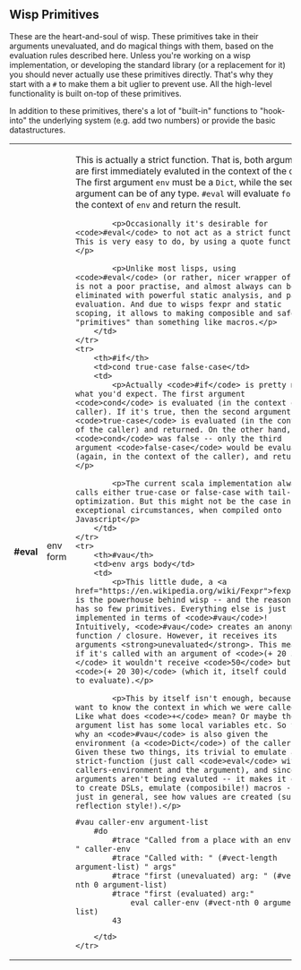 Wisp Primitives
---------------

These are the heart-and-soul of wisp. These primitives take in their arguments unevaluated, and do magical things with them, based on the evaluation rules described here. Unless you're working on a wisp implementation, or developing the standard library (or a replacement for it) you should never actually use these primitives directly. That's why they start with a <code>#</code> to make them a bit uglier to prevent use. All the high-level functionality is built on-top of these primitives.

In addition to these primitives, there's a lot of "built-in" functions to "hook-into" the underlying system (e.g. add two numbers) or provide the basic datastructures.

<table>
	<tr>
		<th>#eval</th>
		<td>env form</td>
		<td>
			<p>This is actually a strict function. That is, both arguments are first immediately evaluted in the context of the caller. The first argument <code>env</code> must be a <code>Dict</code>, while the second argument can be of any type. <code>#eval</code> will evaluate <code>form</code> in the context of <code>env</code> and return the result.</p>

			<p>Occasionally it's desirable for <code>#eval</code> to not act as a strict function. This is very easy to do, by using a quote function.</p>

			<p>Unlike most lisps, using <code>#eval</code> (or rather, nicer wrapper of it) is not a poor practise, and almost always can be eliminated with powerful static analysis, and partial evaluation. And due to wisps fexpr and static scoping, it allows to making composible and safer "primitives" than something like macros.</p>
		</td>
	</tr>
	<tr>
		<th>#if</th>
		<td>cond true-case false-case</td>
		<td>
			<p>Actually <code>#if</code> is pretty much what you'd expect. The first argument <code>cond</code> is evaluated (in the context of the caller). If it's true, then the second argument <code>true-case</code> is evaluated (in the context of the caller) and returned. On the other hand, if <code>cond</code> was false -- only the third argument <code>false-case</code> would be evaluated (again, in the context of the caller), and returned.</p>

			<p>The current scala implementation always calls either true-case or false-case with tail-call optimization. But this might not be the case in exceptional circumstances, when compiled onto Javascript</p>
		</td>
	</tr>
	<tr>
		<th>#vau</th>
		<td>env args body</td>
		<td>
			<p>This little dude, a <a href="https://en.wikipedia.org/wiki/Fexpr">fexpr</a>, is the powerhouse behind wisp -- and the reason wisp has so few primitives. Everything else is just implemented in terms of <code>#vau</code>! Intuitively, <code>#vau</code> creates an anonymous-function / closure. However, it receives its arguments <strong>unevaluated</strong>. This means, if it's called with an argument of <code>(+ 20 30)</code> it wouldn't receive <code>50</code> but <code>(+ 20 30)</code> (which it, itself could choose to evaluate).</p>

			<p>This by itself isn't enough, because we want to know the context in which we were called. Like what does <code>+</code> mean? Or maybe the argument list has some local variables etc. So that's why an <code>#vau</code> is also given the environment (a <code>Dict</code>) of the caller. Given these two things, its trivial to emulate a strict-function (just call <code>eval</code> with the callers-environment and the argument), and since the arguments aren't being evaluted -- it makes it easy to create DSLs, emulate (composibile!) macros -- or just in general, see how values are created (super-reflection style!).</p>

<pre><code>#vau caller-env argument-list
	#do
		#trace "Called from a place with an env of: " caller-env
		#trace "Called with: " (#vect-length argument-list) " args"
		#trace "first (unevaluated) arg: " (#vect-nth 0 argument-list)
		#trace "first (evaluated) arg:"
			eval caller-env (#vect-nth 0 argument-list)
		43</code></pre>
		</td>
	</tr>
</table>
